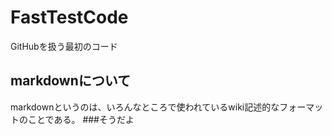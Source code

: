 # FastTestCode
GitHubを扱う最初のコード
## markdownについて
markdownというのは、いろんなところで使われているwiki記述的なフォーマットのことである。
###そうだよ
